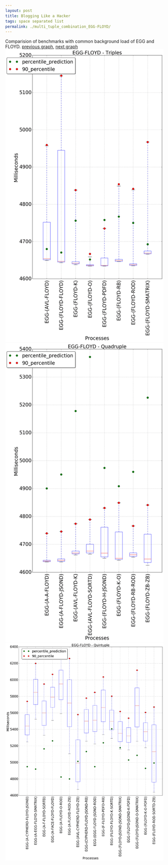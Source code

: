```yaml
---
layout: post
title: Blogging Like a Hacker
tags: space separated list
permalink: ./multi_tuple_combination_EGG-FLOYD/
---
```


Comparision of benchmarks with common background load of EGG and FLOYD.
[previous graph](./multi_tuple_combination_EGG-FACE/), [next graph](./multi_tuple_combination_EGG-F/)
<img src="./images/triple/EGG/EGG-FLOYD_box.png" alt="graph figure"><img src="./images/quadruple/EGG/EGG-FLOYD_box.png" alt="graph figure"><img src="./images/quintuple/EGG/EGG-FLOYD_box.png" alt="graph figure">